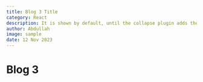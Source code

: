 ```yaml
---
title: Blog 3 Title
category: React
description: It is shown by default, until the collapse plugin adds the appropriate classes that we use to style each element. These classes control the overall appearance, as well as the showing and hiding via CSS transitions.
author: Abdullah
image: sample
date: 12 Nov 2023
---
```


<h1>Blog 3</h1>
